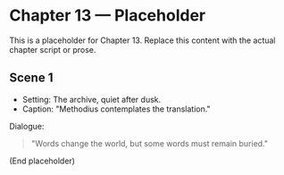 # Chapter 13 — Placeholder

This is a placeholder for Chapter 13. Replace this content with the actual chapter script or prose.

## Scene 1

- Setting: The archive, quiet after dusk.
- Caption: "Methodius contemplates the translation."

Dialogue:

> "Words change the world, but some words must remain buried."


(End placeholder)
